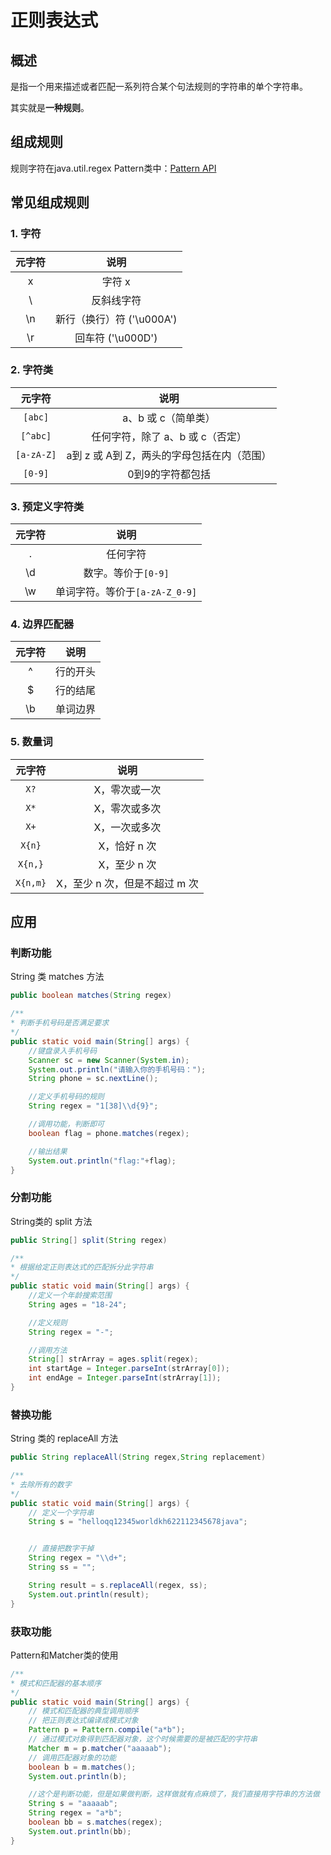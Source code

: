 # 正则表达式

## 概述

是指一个用来描述或者匹配一系列符合某个句法规则的字符串的单个字符串。

其实就是**一种规则**。

## 组成规则

规则字符在java.util.regex Pattern类中：[Pattern API](https://docs.oracle.com/javase/7/docs/api/java/util/regex/Pattern.html)

## 常见组成规则

### 1. 字符

| 元字符 |           说明            |
| :----: | :-----------------------: |
|   x    |          字符 x           |
|   \    |        反斜线字符         |
|   \n   | 新行（换行）符 ('\u000A') |
|   \r   |     回车符 ('\u000D')     |

### 2. 字符类

|  元字符  |                    说明                    |
| :------: | :----------------------------------------: |
|  `[abc]`   |            a、b 或 c（简单类）             |
|  `[^abc]`  |      任何字符，除了 a、b 或 c（否定）      |
| `[a-zA-Z]` | a到 z 或 A到 Z，两头的字母包括在内（范围） |
|  `[0-9]`   |              0到9的字符都包括              |

### 3. 预定义字符类

| 元字符 |             说明             |
| :----: | :--------------------------: |
|   .    |           任何字符           |
|   \d   |      数字。等价于`[0-9]`       |
|   \w   | 单词字符。等价于`[a-zA-Z_0-9]` |

### 4. 边界匹配器

| 元字符 |   说明   |
| :----: | :------: |
|   ^    | 行的开头 |
|   $    | 行的结尾 |
|   \b   | 单词边界 |

### 5. 数量词

| 元字符 |             说明              |
| :----: | :---------------------------: |
|   `X?`   |         X，零次或一次         |
|   `X*`   |         X，零次或多次         |
|   `X+`   |         X，一次或多次         |
|  `X{n}`  |         X，恰好 n 次          |
| `X{n,}`  |         X，至少 n 次          |
| `X{n,m}` | X，至少 n 次，但是不超过 m 次 |

## 应用

### 判断功能

String 类 matches 方法 

```java
public boolean matches(String regex)
```

```java
/**
* 判断手机号码是否满足要求
*/
public static void main(String[] args) {
    //键盘录入手机号码
    Scanner sc = new Scanner(System.in);
    System.out.println("请输入你的手机号码：");
    String phone = sc.nextLine();

    //定义手机号码的规则
    String regex = "1[38]\\d{9}";

    //调用功能，判断即可
    boolean flag = phone.matches(regex);

    //输出结果
    System.out.println("flag:"+flag);
}
```



### 分割功能

String类的 split 方法

```java
public String[] split(String regex)
```

```java
/**
* 根据给定正则表达式的匹配拆分此字符串
*/
public static void main(String[] args) {
    //定义一个年龄搜索范围
    String ages = "18-24";

    //定义规则
    String regex = "-";

    //调用方法
    String[] strArray = ages.split(regex);
    int startAge = Integer.parseInt(strArray[0]);
    int endAge = Integer.parseInt(strArray[1]);
}
```



### 替换功能

String 类的 replaceAll 方法

```java
public String replaceAll(String regex,String replacement)
```

```java
/**
* 去除所有的数字
*/
public static void main(String[] args) {
    // 定义一个字符串
    String s = "helloqq12345worldkh622112345678java";


    // 直接把数字干掉
    String regex = "\\d+";
    String ss = "";

    String result = s.replaceAll(regex, ss);
    System.out.println(result);
}
```



### 获取功能

Pattern和Matcher类的使用

```java
/**
* 模式和匹配器的基本顺序
*/
public static void main(String[] args) {
    // 模式和匹配器的典型调用顺序
    // 把正则表达式编译成模式对象
    Pattern p = Pattern.compile("a*b");
    // 通过模式对象得到匹配器对象，这个时候需要的是被匹配的字符串
    Matcher m = p.matcher("aaaaab");
    // 调用匹配器对象的功能
    boolean b = m.matches();
    System.out.println(b);

    //这个是判断功能，但是如果做判断，这样做就有点麻烦了，我们直接用字符串的方法做
    String s = "aaaaab";
    String regex = "a*b";
    boolean bb = s.matches(regex);
    System.out.println(bb);
}
```